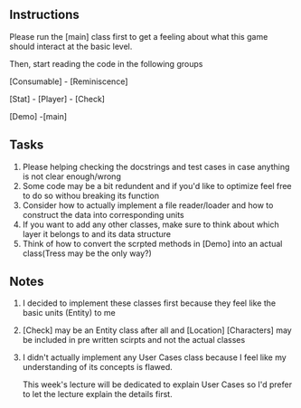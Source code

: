 ## Instructions
Please run the [main] class first to get a feeling about what this game should interact at the basic level.

Then, start reading the code in the following groups 

[Consumable] - [Reminiscence]

[Stat] - [Player] - [Check]

[Demo] -[main]

## Tasks

1. Please helping checking the docstrings and test cases in case anything is not clear enough/wrong
2. Some code may be a bit redundent and if you'd like to optimize feel free to do so withou breaking its function
3. Consider how to actually implement a file reader/loader and how to construct the data into corresponding units
4. If you want to add any other classes, make sure to think about which layer it belongs to and its data structure
5. Think of how to convert the scrpted methods in [Demo] into an actual class(Tress may be the only way?)


## Notes

1. I decided to implement these classes first because they feel like the basic units (Entity) to me
2. [Check] may be an Entity class after all and [Location] [Characters] may be included in pre written scirpts and not the actual classes
3. I didn't actually implement any User Cases class because I feel like my understanding of its concepts is flawed.

   This week's lecture will be dedicated to explain User Cases so I'd prefer to let the lecture explain the details first.

